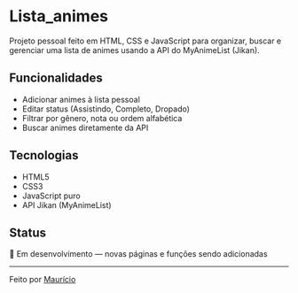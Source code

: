# Lista_animes
Projeto pessoal feito em HTML, CSS e JavaScript para organizar, buscar e gerenciar uma lista de animes usando a API do MyAnimeList (Jikan).

## Funcionalidades

- Adicionar animes à lista pessoal
- Editar status (Assistindo, Completo, Dropado)
- Filtrar por gênero, nota ou ordem alfabética
- Buscar animes diretamente da API

## Tecnologias

- HTML5
- CSS3
- JavaScript puro
- API Jikan (MyAnimeList)

## Status

🚧 Em desenvolvimento — novas páginas e funções sendo adicionadas

---

Feito por [Maurício](https://github.com/MauricioOliveiraAmorim)
